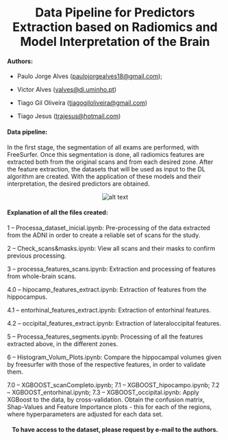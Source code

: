 <div align="center">

# Data Pipeline for Predictors Extraction based on Radiomics and Model Interpretation of the Brain

</div>

#### Authors: 

* Paulo Jorge Alves (paulojorgealves18@gmail.com); 

* Victor Alves (valves@di.uminho.pt)

* Tiago Gil Oliveira (tiagogiloliveira@gmail.com)

* Tiago Jesus (trajesus@hotmail.com)

#### Data pipeline: 

In the first stage, the segmentation of all exams are performed, with FreeSurfer. Once this segmentation is done, all radiomics features are extracted both from the original scans and from each desired zone. After the feature extraction, the datasets that will be used as input to the DL algorithm are created. With the application of these models and their interpretation, the desired predictors are obtained.

<div align="center">
  
![alt text](https://i.ibb.co/jLhhtc2/Screenshot-1.png)
  
</div>

#### Explanation of all the files created:

1 – Processa_dataset_inicial.ipynb: Pre-processing of the data extracted from the ADNI in order to create a reliable set of scans for the study.

2 – Check_scans&masks.ipynb: View all scans and their masks to confirm previous processing.

3 – processa_features_scans.ipynb: Extraction and processing of features from whole-brain scans.

4.0 – hipocamp_features_extract.ipynb: Extraction of features from the hippocampus.

4.1 – entorhinal_features_extract.ipynb: Extraction of entorhinal features.

4.2 – occipital_features_extract.ipynb: Extraction of lateraloccipital features.

5 – Processa_features_segments.ipynb: Processing of all the features extracted above, in the different zones.

6 – Histogram_Volum_Plots.ipynb: Compare the hippocampal volumes given by freesurfer with those of the respective features, in order to validate them.

7.0 – XGBOOST_scanCompleto.ipynb; 
7.1 – XGBOOST_hipocampo.ipynb; 
7.2 – XGBOOST_entorhinal.ipynb; 
7.3 – XGBOOST_occipital.ipynb: 
Apply XGBoost to the data, by cross-validation. Obtain the confusion matrix, Shap-Values and Feature Importance plots - this for each of the regions, where hyperparameters are adjusted for each data set.

<div align="center">
  
#### To have access to the dataset, please request by e-mail to the authors.
  
</div>
